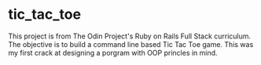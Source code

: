 # tic_tac_toe

This project is from The Odin Project's Ruby on Rails Full Stack curriculum. The objective is to build a command line based Tic Tac Toe game. This was my first crack at designing a porgram with OOP princles in mind.
